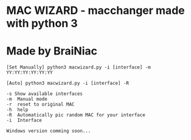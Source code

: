 # MAC WIZARD - macchanger made with python 3
# Made by BraiNiac

```
[Set Manually] python3 macwizard.py -i [interface] -m YY:YY:YY:YY:YY:YY
```

```
[Auto] python3 macwizard.py -i [interface] -R
```

```
-s Show available interfaces
-m  Manual mode
-r  reset to original MAC
-h  help
-R  Automatically pic random MAC for your interface
-i  Interface
```

```
Windows version comming soon...
```
